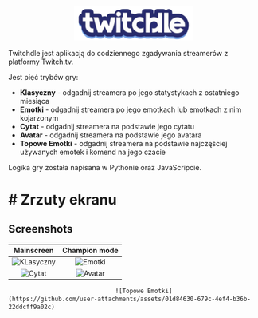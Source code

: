 
<p align="center">
  <img src="/streamek/static/images/logo.png" width="240"/>
</p>


Twitchdle jest aplikacją do codziennego zgadywania streamerów z platformy Twitch.tv.

Jest pięć trybów gry:
- **Klasyczny** - odgadnij streamera po jego statystykach z ostatniego miesiąca
- **Emotki** - odgadnij streamera po jego emotkach lub emotkach z nim kojarzonym
- **Cytat** - odgadnij streamera na podstawie jego cytatu
- **Avatar** - odgadnij streamera na podstawie jego avatara 
- **Topowe Emotki** - odgadnij streamera na podstawie najczęściej używanych emotek i komend na jego czacie

Logika gry została napisana w Pythonie oraz JavaScripcie.

# # Zrzuty ekranu

## Screenshots
|                   Mainscreen                  |                    Champion mode                |
:----------------------------------------------:|:------------------------------------------------:
![KLasyczny](https://github.com/user-attachments/assets/98130580-28f8-402a-be6e-a9368f2dd3d3) | ![Emotki](https://github.com/user-attachments/assets/d184017f-6af6-44b0-ab0f-df270b25db7b)
![Cytat](https://github.com/user-attachments/assets/caaaff17-9459-4254-9219-cbcf89214144) | ![Avatar](https://github.com/user-attachments/assets/2dd7e552-aea8-4578-a600-d1799d91357a)
                                  ![Topowe Emotki](https://github.com/user-attachments/assets/01d84630-679c-4ef4-b36b-22ddcff9a02c) 



